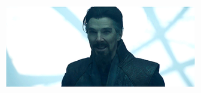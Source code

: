 <p align="center">
  <img src="Pictures/SinisterStrange.gif" alt="Things just got out of hand">
</p>
